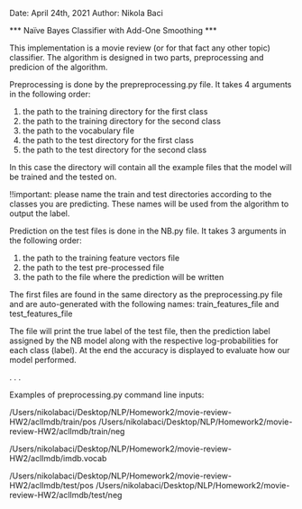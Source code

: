 Date: April 24th, 2021
Author: Nikola Baci

*** Naïve Bayes Classifier with Add-One Smoothing ***

This implementation is a movie review (or for that fact any other topic) classifier. The algorithm is designed in two parts, preprocessing and predicion of the algorithm.

Preprocessing is done by the prepreprocessing.py file. It takes 4 arguments in the following order:
1. the path to the training directory for the first class
2. the path to the training directory for the second class
3. the path to the vocabulary file 
4. the path to the test directory for the first class
5. the path to the test directory for the second class


In this case the directory will contain all the example files that the model will be trained and the tested on.

!!important: please name the train and test directories according to the classes you are predicting. These names will be used from the algorithm to output the label.

Prediction on the test files is done in the NB.py file. It takes 3 arguments in the following order:
1. the path to the training feature vectors file
2. the path to the test pre-processed file
3. the path to the file where the prediction will be written

The first files are found in the same directory as the preprocessing.py file and are auto-generated with the following names: train_features_file and  test_features_file

The file will print the true label of the test file, then the prediction label assigned by the NB model along with the respective log-probabilities for each class (label). At the end the accuracy is displayed to evaluate how our model performed.

.
.
.

Examples of preprocessing.py command line inputs:


/Users/nikolabaci/Desktop/NLP/Homework2/movie-review-HW2/aclImdb/train/pos
/Users/nikolabaci/Desktop/NLP/Homework2/movie-review-HW2/aclImdb/train/neg

/Users/nikolabaci/Desktop/NLP/Homework2/movie-review-HW2/aclImdb/imdb.vocab

/Users/nikolabaci/Desktop/NLP/Homework2/movie-review-HW2/aclImdb/test/pos
/Users/nikolabaci/Desktop/NLP/Homework2/movie-review-HW2/aclImdb/test/neg